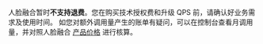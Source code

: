 人脸融合暂时**不支持退费**。您在购买技术授权费和升级 QPS 前，请确认好业务需求及使用时间。
如您对额外调用量产生的账单有疑问，可以在控制台查看月调用量，并对照人脸融合 [产品价格](https://cloud.tencent.com/document/product/670/14521) 进行核算。
